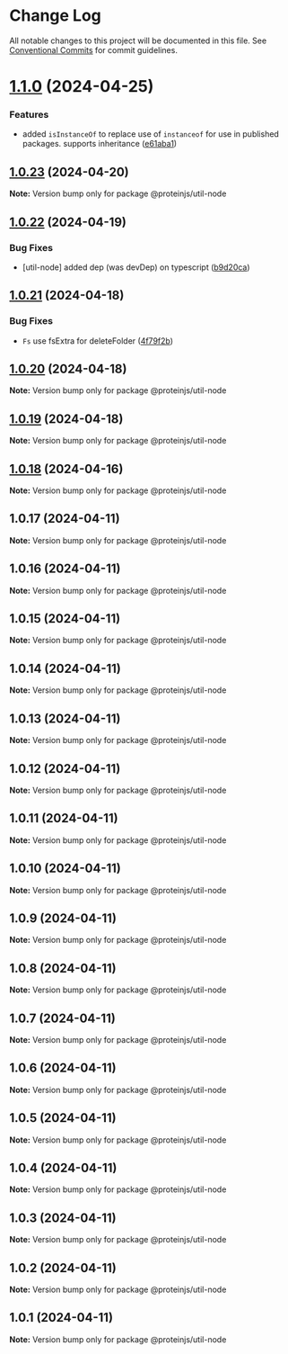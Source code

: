 # Change Log

All notable changes to this project will be documented in this file.
See [Conventional Commits](https://conventionalcommits.org) for commit guidelines.

# [1.1.0](https://github.com/proteinjs/util/compare/@proteinjs/util-node@1.0.23...@proteinjs/util-node@1.1.0) (2024-04-25)


### Features

* added `isInstanceOf` to replace use of `instanceof` for use in published packages. supports inheritance ([e61aba1](https://github.com/proteinjs/util/commit/e61aba135c20e340d5c7b7c46795fa1131620fbd))





## [1.0.23](https://github.com/proteinjs/util/compare/@proteinjs/util-node@1.0.22...@proteinjs/util-node@1.0.23) (2024-04-20)

**Note:** Version bump only for package @proteinjs/util-node





## [1.0.22](https://github.com/proteinjs/util/compare/@proteinjs/util-node@1.0.21...@proteinjs/util-node@1.0.22) (2024-04-19)


### Bug Fixes

* [util-node] added dep (was devDep) on typescript ([b9d20ca](https://github.com/proteinjs/util/commit/b9d20cad9666a13cb74c6a431f0f010ba8f9117e))





## [1.0.21](https://github.com/proteinjs/util/compare/@proteinjs/util-node@1.0.20...@proteinjs/util-node@1.0.21) (2024-04-18)


### Bug Fixes

* `Fs` use fsExtra for deleteFolder ([4f79f2b](https://github.com/proteinjs/util/commit/4f79f2b01e34c77f63cd4793deb4e7ee62428df8))





## [1.0.20](https://github.com/proteinjs/util/compare/@proteinjs/util-node@1.0.19...@proteinjs/util-node@1.0.20) (2024-04-18)

**Note:** Version bump only for package @proteinjs/util-node





## [1.0.19](https://github.com/proteinjs/util/compare/@proteinjs/util-node@1.0.18...@proteinjs/util-node@1.0.19) (2024-04-18)

**Note:** Version bump only for package @proteinjs/util-node





## [1.0.18](https://github.com/proteinjs/util/compare/@proteinjs/util-node@1.0.17...@proteinjs/util-node@1.0.18) (2024-04-16)

**Note:** Version bump only for package @proteinjs/util-node





## 1.0.17 (2024-04-11)

**Note:** Version bump only for package @proteinjs/util-node





## 1.0.16 (2024-04-11)

**Note:** Version bump only for package @proteinjs/util-node





## 1.0.15 (2024-04-11)

**Note:** Version bump only for package @proteinjs/util-node





## 1.0.14 (2024-04-11)

**Note:** Version bump only for package @proteinjs/util-node





## 1.0.13 (2024-04-11)

**Note:** Version bump only for package @proteinjs/util-node





## 1.0.12 (2024-04-11)

**Note:** Version bump only for package @proteinjs/util-node





## 1.0.11 (2024-04-11)

**Note:** Version bump only for package @proteinjs/util-node





## 1.0.10 (2024-04-11)

**Note:** Version bump only for package @proteinjs/util-node





## 1.0.9 (2024-04-11)

**Note:** Version bump only for package @proteinjs/util-node





## 1.0.8 (2024-04-11)

**Note:** Version bump only for package @proteinjs/util-node





## 1.0.7 (2024-04-11)

**Note:** Version bump only for package @proteinjs/util-node





## 1.0.6 (2024-04-11)

**Note:** Version bump only for package @proteinjs/util-node





## 1.0.5 (2024-04-11)

**Note:** Version bump only for package @proteinjs/util-node





## 1.0.4 (2024-04-11)

**Note:** Version bump only for package @proteinjs/util-node





## 1.0.3 (2024-04-11)

**Note:** Version bump only for package @proteinjs/util-node





## 1.0.2 (2024-04-11)

**Note:** Version bump only for package @proteinjs/util-node





## 1.0.1 (2024-04-11)

**Note:** Version bump only for package @proteinjs/util-node

